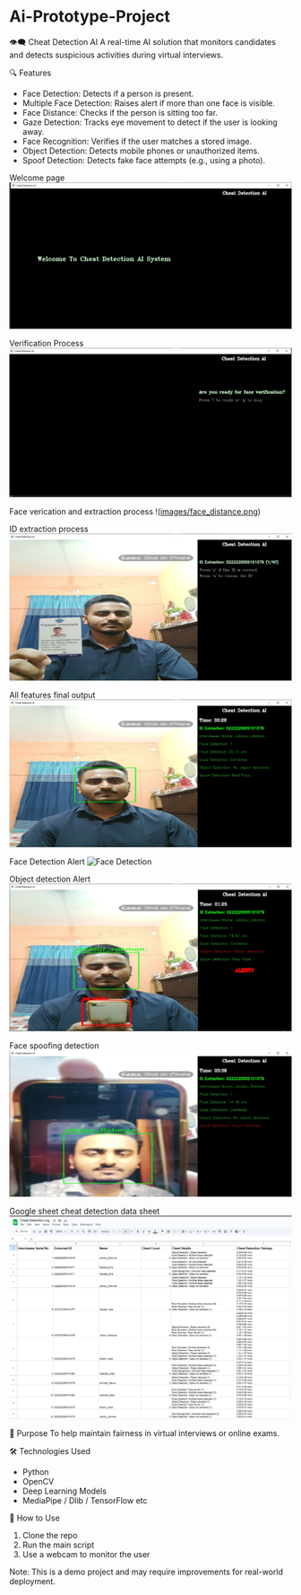# Ai-Prototype-Project
👁️‍🗨️ Cheat Detection AI
A real-time AI solution that monitors candidates and detects suspicious activities during virtual interviews.

🔍 Features
- Face Detection: Detects if a person is present.
- Multiple Face Detection: Raises alert if more than one face is visible.
- Face Distance: Checks if the person is sitting too far.
- Gaze Detection: Tracks eye movement to detect if the user is looking away.
- Face Recognition: Verifies if the user matches a stored image.
- Object Detection: Detects mobile phones or unauthorized items.
- Spoof Detection: Detects fake face attempts (e.g., using a photo).


Welcome page
![Welcome Page](https://github.com/jahidurmahim/Ai-Prototype-Project/blob/main/Welcome%20page.jpg?raw=true)


Verification Process
![Verification Process](https://github.com/jahidurmahim/Ai-Prototype-Project/blob/main/Varification%20Process.jpg?raw=true)


Face verication and extraction process
!([images/face_distance.png](https://github.com/jahidurmahim/Ai-Prototype-Project/blob/main/Face%20verification.jpg?raw=true))


ID extraction process
![ID extraction](https://github.com/jahidurmahim/Ai-Prototype-Project/blob/main/Id%20extraction.jpg?raw=true)


All features final output
![All features detection](https://github.com/jahidurmahim/Ai-Prototype-Project/blob/main/All%20features%20active.jpg?raw=true)


Face Detection Alert
![Face Detection]([images/mobile_detection.png](https://github.com/jahidurmahim/Ai-Prototype-Project/blob/main/Face%20detection.jpg?raw=true))


Object detection Alert
![Object Detection](https://github.com/jahidurmahim/Ai-Prototype-Project/blob/main/Object%20detecion.jpg?raw=true)


Face spoofing detection
![Face spoofing](https://github.com/jahidurmahim/Ai-Prototype-Project/blob/main/Face%20spoofying.jpg?raw=true)


Google sheet cheat detection data sheet
![Cheat detection data sheet](https://github.com/jahidurmahim/Ai-Prototype-Project/blob/main/Cheat%20detection%20data%20sheet.png?raw=true)


🎯 Purpose
To help maintain fairness in virtual interviews or online exams.

🛠️ Technologies Used
- Python
- OpenCV
- Deep Learning Models
- MediaPipe / Dlib / TensorFlow etc

📁 How to Use
1. Clone the repo
2. Run the main script
3. Use a webcam to monitor the user

Note: This is a demo project and may require improvements for real-world deployment.

